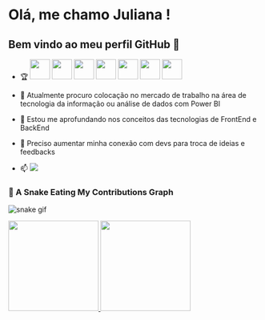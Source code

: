 # Olá, me chamo Juliana ! 
## Bem vindo ao meu perfil GitHub 👋



- 🏆 <img loading="lazy" src="https://cdn.jsdelivr.net/gh/devicons/devicon/icons/javascript/javascript-plain.svg" width="40" height="40"/> <img loading="lazy" src="https://cdn.jsdelivr.net/gh/devicons/devicon/icons/html5/html5-original.svg" width="40" height="40"/> 
            <img src="https://cdn.jsdelivr.net/gh/devicons/devicon@latest/icons/css3/css3-original-wordmark.svg"  width="40" height="40" /> 
            <img src="https://cdn.jsdelivr.net/gh/devicons/devicon@latest/icons/nodejs/nodejs-original-wordmark.svg"  width="40" height="40" /> 
            <img src="https://cdn.jsdelivr.net/gh/devicons/devicon@latest/icons/mysql/mysql-original.svg" width="40" height="40" />   <img src="https://cdn.jsdelivr.net/gh/devicons/devicon@latest/icons/vscode/vscode-original-wordmark.svg" width="40" height="40" /> 
            <img src="https://cdn.jsdelivr.net/gh/devicons/devicon@latest/icons/react/react-original.svg" width="40" height="40"  />
          
          
- 🔭 Atualmente procuro colocação no mercado de trabalho na área de tecnologia da informação ou análise de dados com Power BI
- 🌱 Estou me aprofundando nos conceitos das tecnologias de FrontEnd e BackEnd
- 🤔 Preciso aumentar minha conexão com devs para troca de ideias e feedbacks
- 📫 <a href="https://www.linkedin.com/in/juliana-ribeiro-mendes-83736428a/?lipi=urn%3Ali%3Apage%3Ad_flagship3_feed%3BsK7KK3ZWSu2C%2Fmzgd5Q99Q%3D%3D" target="_blank"><img loading="lazy" src="https://img.shields.io/badge/-LinkedIn-%230077B5?style=for-the-badge&logo=linkedin&logoColor=white" target="_blank"></a> 

### 🐍 A Snake Eating My Contributions Graph

![snake gif](https://github.com/Juliana2102/Juliana2102/blob/output/github-contribution-grid-snake.svg)


<div>
<a href="https://github.com/Juliana2102">
<img loading="lazy" height="180em" src="https://github-readme-stats.vercel.app/api/top-langs/?username=Juliana2102&layout=compact&langs_count=7&theme=dracula"/>
<img loading="lazy" height="180em" src="https://github-readme-stats.vercel.app/api?username=Juliana2102&show_icons=true&theme=dracula&include_all_commits=true&count_public=true"/>
</div>


